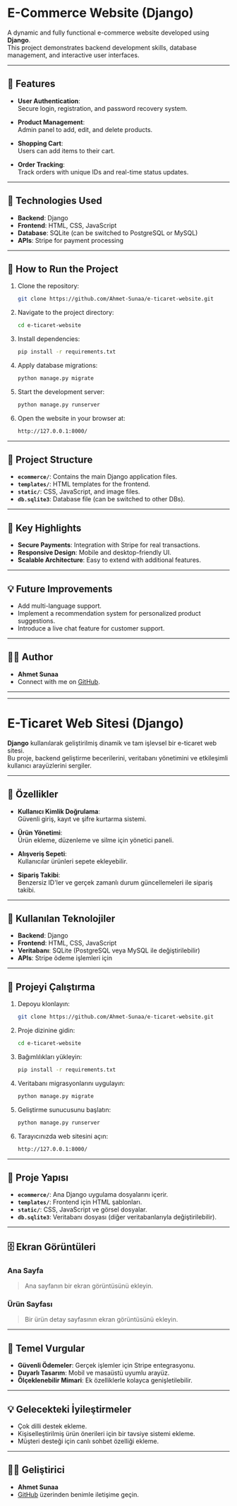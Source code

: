 
# E-Commerce Website (Django)

A dynamic and fully functional e-commerce website developed using **Django**.  
This project demonstrates backend development skills, database management, and interactive user interfaces.

---

## 📱 Features
- **User Authentication**:  
  Secure login, registration, and password recovery system.

- **Product Management**:  
  Admin panel to add, edit, and delete products.

- **Shopping Cart**:  
  Users can add items to their cart.

- **Order Tracking**:  
  Track orders with unique IDs and real-time status updates.

---

## 🔧 Technologies Used
- **Backend**: Django  
- **Frontend**: HTML, CSS, JavaScript  
- **Database**: SQLite (can be switched to PostgreSQL or MySQL)  
- **APIs**: Stripe for payment processing  

---

## 🚀 How to Run the Project
1. Clone the repository:  
   ```bash
   git clone https://github.com/Ahmet-Sunaa/e-ticaret-website.git
   ```

2. Navigate to the project directory:
   ```bash
   cd e-ticaret-website
   ```

3. Install dependencies:
   ```bash
   pip install -r requirements.txt
   ```

4. Apply database migrations:
   ```bash
   python manage.py migrate
   ```

5. Start the development server:
   ```bash
   python manage.py runserver
   ```

6. Open the website in your browser at:
   ```bash
   http://127.0.0.1:8000/
   ```

---

## 📂 Project Structure
- **`ecommerce/`**: Contains the main Django application files.  
- **`templates/`**: HTML templates for the frontend.  
- **`static/`**: CSS, JavaScript, and image files.  
- **`db.sqlite3`**: Database file (can be switched to other DBs).  

---

## 🌟 Key Highlights
- **Secure Payments**: Integration with Stripe for real transactions.
- **Responsive Design**: Mobile and desktop-friendly UI.
- **Scalable Architecture**: Easy to extend with additional features.

---

## 💡 Future Improvements
- Add multi-language support.
- Implement a recommendation system for personalized product suggestions.
- Introduce a live chat feature for customer support.

---

## 🤵‍♂️ Author
- **Ahmet Sunaa**  
- Connect with me on [GitHub](https://github.com/Ahmet-Sunaa).

---

---

# E-Ticaret Web Sitesi (Django)

**Django** kullanılarak geliştirilmiş dinamik ve tam işlevsel bir e-ticaret web sitesi.  
Bu proje, backend geliştirme becerilerini, veritabanı yönetimini ve etkileşimli kullanıcı arayüzlerini sergiler.

---

## 📱 Özellikler
- **Kullanıcı Kimlik Doğrulama**:  
  Güvenli giriş, kayıt ve şifre kurtarma sistemi.

- **Ürün Yönetimi**:  
  Ürün ekleme, düzenleme ve silme için yönetici paneli.

- **Alışveriş Sepeti**:  
  Kullanıcılar ürünleri sepete ekleyebilir.

- **Sipariş Takibi**:  
  Benzersiz ID'ler ve gerçek zamanlı durum güncellemeleri ile sipariş takibi.

---

## 🔧 Kullanılan Teknolojiler
- **Backend**: Django  
- **Frontend**: HTML, CSS, JavaScript  
- **Veritabanı**: SQLite (PostgreSQL veya MySQL ile değiştirilebilir)  
- **APIs**: Stripe ödeme işlemleri için  

---

## 🚀 Projeyi Çalıştırma
1. Depoyu klonlayın:  
   ```bash
   git clone https://github.com/Ahmet-Sunaa/e-ticaret-website.git
   ```

2. Proje dizinine gidin:
   ```bash
   cd e-ticaret-website
   ```

3. Bağımlılıkları yükleyin:
   ```bash
   pip install -r requirements.txt
   ```

4. Veritabanı migrasyonlarını uygulayın:
   ```bash
   python manage.py migrate
   ```

5. Geliştirme sunucusunu başlatın:
   ```bash
   python manage.py runserver
   ```

6. Tarayıcınızda web sitesini açın:
   ```bash
   http://127.0.0.1:8000/
   ```

---

## 📂 Proje Yapısı
- **`ecommerce/`**: Ana Django uygulama dosyalarını içerir.  
- **`templates/`**: Frontend için HTML şablonları.  
- **`static/`**: CSS, JavaScript ve görsel dosyalar.  
- **`db.sqlite3`**: Veritabanı dosyası (diğer veritabanlarıyla değiştirilebilir).  

---

## 🗄 Ekran Görüntüleri

### Ana Sayfa
> Ana sayfanın bir ekran görüntüsünü ekleyin.

### Ürün Sayfası
> Bir ürün detay sayfasının ekran görüntüsünü ekleyin.

---

## 🌟 Temel Vurgular
- **Güvenli Ödemeler**: Gerçek işlemler için Stripe entegrasyonu.
- **Duyarlı Tasarım**: Mobil ve masaüstü uyumlu arayüz.
- **Ölçeklenebilir Mimari**: Ek özelliklerle kolayca genişletilebilir.

---

## 💡 Gelecekteki İyileştirmeler
- Çok dilli destek ekleme.
- Kişiselleştirilmiş ürün önerileri için bir tavsiye sistemi ekleme.
- Müşteri desteği için canlı sohbet özelliği ekleme.

---

## 🤵‍♂️ Geliştirici
- **Ahmet Sunaa**  
- [GitHub](https://github.com/Ahmet-Sunaa) üzerinden benimle iletişime geçin.
